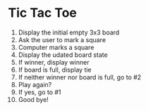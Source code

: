 # Tic Tac Toe

1. Display the initial empty 3x3 board
2. Ask the user to mark a square
3. Computer marks a square
4. Display the udated board state
5. If winner, display winner
6. If board is full, display tie
7. If neither winner nor board is full, go to #2
8. Play again?
9. If yes, go to #1
10. Good bye!